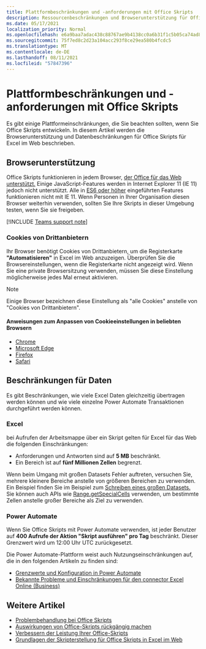 ```yaml
---
title: Plattformbeschränkungen und -anforderungen mit Office Skripts
description: Ressourcenbeschränkungen und Browserunterstützung für Office Skripts bei Verwendung mit Excel im Web
ms.date: 05/17/2021
localization_priority: Normal
ms.openlocfilehash: e6a9baa7adac438c88767ae9b4138cc0a6b31f1c5b05ca74ad8b0a50b079075b
ms.sourcegitcommit: 75f7ed8c2d23a104acc293f8ce29ea580b4fcdc5
ms.translationtype: MT
ms.contentlocale: de-DE
ms.lasthandoff: 08/11/2021
ms.locfileid: "57847396"
---
```

# <a name="platform-limits-and-requirements-with-office-scripts"></a>Plattformbeschränkungen und -anforderungen mit Office Skripts

Es gibt einige Plattformeinschränkungen, die Sie beachten sollten, wenn Sie Office Skripts entwickeln. In diesem Artikel werden die Browserunterstützung und Datenbeschränkungen für Office Skripts für Excel im Web beschrieben.

## <a name="browser-support"></a>Browserunterstützung

Office Skripts funktionieren in jedem Browser, [der Office für das Web unterstützt.](https://support.microsoft.com/office/ad1303e0-a318-47aa-b409-d3a5eb44e452) Einige JavaScript-Features werden in Internet Explorer 11 (IE 11) jedoch nicht unterstützt. Alle in [ES6 oder höher](https://www.w3schools.com/Js/js_es6.asp) eingeführten Features funktionieren nicht mit IE 11. Wenn Personen in Ihrer Organisation diesen Browser weiterhin verwenden, sollten Sie Ihre Skripts in dieser Umgebung testen, wenn Sie sie freigeben.

[!INCLUDE [Teams support note](../includes/teams-support-note.md)]

### <a name="third-party-cookies"></a>Cookies von Drittanbietern

Ihr Browser benötigt Cookies von Drittanbietern, um die Registerkarte **"Automatisieren"** in Excel im Web anzuzeigen. Überprüfen Sie die Browsereinstellungen, wenn die Registerkarte nicht angezeigt wird. Wenn Sie eine private Browsersitzung verwenden, müssen Sie diese Einstellung möglicherweise jedes Mal erneut aktivieren.

> [!NOTE]
> Einige Browser bezeichnen diese Einstellung als "alle Cookies" anstelle von "Cookies von Drittanbietern".

#### <a name="instructions-for-adjusting-cookie-settings-in-popular-browsers"></a>Anweisungen zum Anpassen von Cookieeinstellungen in beliebten Browsern

- [Chrome](https://support.google.com/chrome/answer/95647)
- [Microsoft Edge](https://support.microsoft.com/microsoft-edge/temporarily-allow-cookies-and-site-data-in-microsoft-edge-597f04f2-c0ce-f08c-7c2b-541086362bd2)
- [Firefox](https://support.mozilla.org/kb/disable-third-party-cookies)
- [Safari](https://support.apple.com/guide/safari/manage-cookies-and-website-data-sfri11471/mac)

## <a name="data-limits"></a>Beschränkungen für Daten

Es gibt Beschränkungen, wie viele Excel Daten gleichzeitig übertragen werden können und wie viele einzelne Power Automate Transaktionen durchgeführt werden können.

### <a name="excel"></a>Excel

bei Aufrufen der Arbeitsmappe über ein Skript gelten für Excel für das Web die folgenden Einschränkungen:

- Anforderungen und Antworten sind auf **5 MB** beschränkt.
- Ein Bereich ist auf **fünf Millionen Zellen** begrenzt.

Wenn beim Umgang mit großen Datasets Fehler auftreten, versuchen Sie, mehrere kleinere Bereiche anstelle von größeren Bereichen zu verwenden. Ein Beispiel finden Sie im Beispiel zum [Schreiben eines großen Datasets.](../resources/samples/write-large-dataset.md) Sie können auch APIs wie [Range.getSpecialCells](/javascript/api/office-scripts/excelscript/excelscript.range#getSpecialCells_cellType__cellValueType_) verwenden, um bestimmte Zellen anstelle großer Bereiche als Ziel zu verwenden.

### <a name="power-automate"></a>Power Automate

Wenn Sie Office Skripts mit Power Automate verwenden, ist jeder Benutzer auf **400 Aufrufe der Aktion "Skript ausführen" pro Tag** beschränkt. Dieser Grenzwert wird um 12:00 Uhr UTC zurückgesetzt.

Die Power Automate-Plattform weist auch Nutzungseinschränkungen auf, die in den folgenden Artikeln zu finden sind:

- [Grenzwerte und Konfiguration in Power Automate](/power-automate/limits-and-config)
- [Bekannte Probleme und Einschränkungen für den connector Excel Online (Business)](/connectors/excelonlinebusiness/#known-issues-and-limitations)

## <a name="see-also"></a>Weitere Artikel

- [Problembehandlung bei Office Skripts](troubleshooting.md)
- [Auswirkungen von Office-Skripts rückgängig machen](undo.md)
- [Verbessern der Leistung Ihrer Office-Skripts](../develop/web-client-performance.md)
- [Grundlagen der Skripterstellung für Office Skripts in Excel im Web](../develop/scripting-fundamentals.md)
